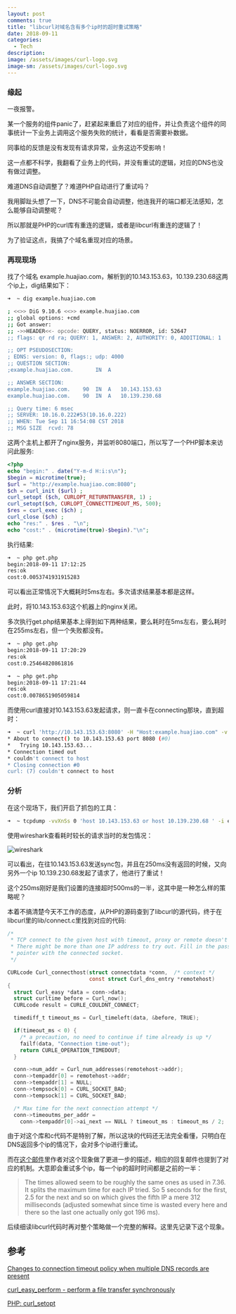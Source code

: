 ```yaml
---
layout: post
comments: true
title: "libcurl对域名含有多个ip时的超时重试策略"
date: 2018-09-11
categories:
  - Tech
description: 
image: /assets/images/curl-logo.svg
image-sm: /assets/images/curl-logo.svg
---
```


### 缘起

一夜报警。

某一个服务的组件panic了，赶紧起来重启了对应的组件，并让负责这个组件的同事统计一下业务上调用这个服务失败的统计，看看是否需要补数据。

同事给的反馈是没有发现有请求异常，业务这边不受影响！

这一点都不科学，我翻看了业务上的代码，并没有重试的逻辑，对应的DNS也没有做过调整。

难道DNS自动调整了？难道PHP自动进行了重试吗？

我用脚趾头想了一下，DNS不可能会自动调整，他连我开的端口都无法感知，怎么能够自动调整呢？

所以那就是PHP的curl库有重连的逻辑，或者是libcurl有重连的逻辑了！

为了验证这点，我搞了个域名重现对应的场景。


### 再现现场

找了个域名 example.huajiao.com，解析到的10.143.153.63，10.139.230.68这两个ip上，dig结果如下：

```bash
➜  ~ dig example.huajiao.com

; <<>> DiG 9.10.6 <<>> example.huajiao.com
;; global options: +cmd
;; Got answer:
;; ->>HEADER<<- opcode: QUERY, status: NOERROR, id: 52647
;; flags: qr rd ra; QUERY: 1, ANSWER: 2, AUTHORITY: 0, ADDITIONAL: 1

;; OPT PSEUDOSECTION:
; EDNS: version: 0, flags:; udp: 4000
;; QUESTION SECTION:
;example.huajiao.com.		IN	A

;; ANSWER SECTION:
example.huajiao.com.	90	IN	A	10.143.153.63
example.huajiao.com.	90	IN	A	10.139.230.68

;; Query time: 6 msec
;; SERVER: 10.16.0.222#53(10.16.0.222)
;; WHEN: Tue Sep 11 16:54:08 CST 2018
;; MSG SIZE  rcvd: 78
```

这两个主机上都开了nginx服务，并监听8080端口，所以写了一个PHP脚本来访问此服务:

```php
<?php
echo "begin:" . date("Y-m-d H:i:s\n");
$begin = microtime(true);
$url = "http://example.huajiao.com:8080";
$ch = curl_init ($url) ;
curl_setopt ($ch, CURLOPT_RETURNTRANSFER, 1) ;
curl_setopt($ch, CURLOPT_CONNECTTIMEOUT_MS, 500);
$res = curl_exec ($ch) ;
curl_close ($ch) ;
echo "res:" . $res . "\n";
echo "cost:" . (microtime(true)-$begin)."\n";
```

执行结果:

```bash
➜  ~ php get.php
begin:2018-09-11 17:12:25
res:ok
cost:0.0053741931915283
```

可以看出正常情况下大概耗时5ms左右。多次请求结果基本都是这样。

此时，将10.143.153.63这个机器上的nginx关闭。

多次执行get.php结果基本上得到如下两种结果，要么耗时在5ms左右，要么耗时在255ms左右，但一个失败都没有。

```bash
➜  ~ php get.php
begin:2018-09-11 17:20:29
res:ok
cost:0.25464820861816

➜  ~ php get.php
begin:2018-09-11 17:21:44
res:ok
cost:0.0078651905059814
```


而使用curl直接对10.143.153.63发起请求，则一直卡在connecting那块，直到超时：

```bash
➜  ~ curl 'http://10.143.153.63:8080' -H "Host:example.huajiao.com" -v
* About to connect() to 10.143.153.63 port 8080 (#0)
*   Trying 10.143.153.63...
* Connection timed out
* couldn't connect to host
* Closing connection #0
curl: (7) couldn't connect to host
```

### 分析

在这个现场下，我们开启了抓包的工具：

```bash
➜  ~ tcpdump -vvXnSs 0 'host 10.143.153.63 or host 10.139.230.68 ' -i eth0 -w example.cap
```

使用wireshark查看耗时较长的请求当时的发包情况：

![wireshark](https://wx3.sinaimg.cn/large/6a1f6674ly1fv5ql2azu3j21kw0gagyx.jpg)

可以看出，在往10.143.153.63发送sync包，并且在250ms没有返回的时候，又向另外一个ip 10.139.230.68发起了请求了，他进行了重试！

这个250ms刚好是我们设置的连接超时500ms的一半，这其中是一种怎么样的策略呢？

本着不搞清楚今天不工作的态度，从PHP的源码查到了libcurl的源代码，终于在libcurl里的lib/connect.c里找到对应的代码:

```c
/*
 * TCP connect to the given host with timeout, proxy or remote doesn't matter.
 * There might be more than one IP address to try out. Fill in the passed
 * pointer with the connected socket.
 */

CURLcode Curl_connecthost(struct connectdata *conn,  /* context */
                          const struct Curl_dns_entry *remotehost)
{
  struct Curl_easy *data = conn->data;
  struct curltime before = Curl_now();
  CURLcode result = CURLE_COULDNT_CONNECT;

  timediff_t timeout_ms = Curl_timeleft(data, &before, TRUE);

  if(timeout_ms < 0) {
    /* a precaution, no need to continue if time already is up */
    failf(data, "Connection time-out");
    return CURLE_OPERATION_TIMEDOUT;
  }

  conn->num_addr = Curl_num_addresses(remotehost->addr);
  conn->tempaddr[0] = remotehost->addr;
  conn->tempaddr[1] = NULL;
  conn->tempsock[0] = CURL_SOCKET_BAD;
  conn->tempsock[1] = CURL_SOCKET_BAD;

  /* Max time for the next connection attempt */
  conn->timeoutms_per_addr =
    conn->tempaddr[0]->ai_next == NULL ? timeout_ms : timeout_ms / 2;
```

由于对这个库和c代码不是特别了解，所以这块的代码还无法完全看懂，只明白在DNS返回多个ip的情况下，会对多个ip进行重试。

而在[这个邮件](https://curl.haxx.se/mail/lib-2014-11/0160.html#start)里作者对这个现象做了更进一步的描述，相应的回复邮件也提到了对应的机制。大意即会重试多个ip，每一个ip的超时时间都是之前的一半：

> The times allowed seem to be roughly the same ones as used in 7.36. It splits
> the maximum time for each IP tried. So 5 seconds for the first, 2.5 for the
> next and so on which gives the fifth IP a mere 312 milliseconds (adjusted
> somewhat since time is wasted every here and there so the last one actually
> only got 196 ms).

后续细读libcurl代码时再对整个策略做一个完整的解释。这里先记录下这个现象。

## 参考

[Changes to connection timeout policy when multiple DNS records are present](https://curl.haxx.se/mail/lib-2014-11/0160.html#start)

[curl_easy_perform - perform a file transfer synchronously](https://curl.haxx.se/libcurl/c/curl_easy_perform.html)

[PHP: curl_setopt](http://us1.php.net/manual/zh/function.curl-setopt.php)
